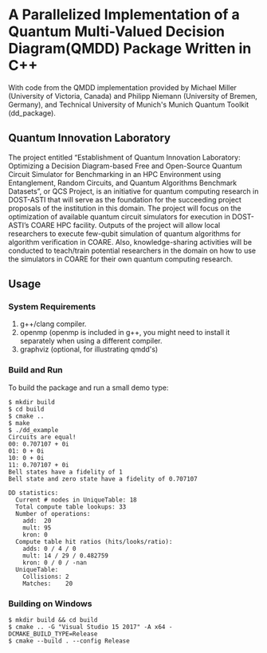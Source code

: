 # A Parallelized Implementation of a Quantum Multi-Valued Decision Diagram(QMDD) Package Written in C++

With code from the QMDD implementation provided by Michael Miller (University of Victoria, Canada)
and Philipp Niemann (University of Bremen, Germany), and Technical University of Munich's Munich Quantum Toolkit (dd_package).

## Quantum Innovation Laboratory
The project entitled “Establishment of Quantum Innovation Laboratory: Optimizing a Decision Diagram-based Free and Open-Source Quantum Circuit Simulator for Benchmarking in an HPC Environment using Entanglement, Random Circuits, and Quantum Algorithms Benchmark Datasets”, or QCS Project, is an initiative for quantum computing research in DOST-ASTI that will serve as the foundation for the succeeding project proposals of the institution in this domain. The project will focus on the optimization of available quantum circuit simulators for execution in DOST-ASTI’s COARE HPC facility. Outputs of the project will allow local researchers to execute few-qubit simulation of quantum algorithms for algorithm verification in COARE. Also, knowledge-sharing activities will be conducted to teach/train potential researchers in the domain on how to use the simulators in COARE for their own quantum computing research.

## Usage

### System Requirements
1. g++/clang compiler.
2. openmp (openmp is included in g++, you might need to install it separately when using a different compiler.
3. graphviz (optional, for illustrating qmdd's)
  
### Build and Run 

To build the package and run a small demo type:
```
$ mkdir build
$ cd build 
$ cmake ..
$ make
$ ./dd_example
Circuits are equal!
00: 0.707107 + 0i
01: 0 + 0i
10: 0 + 0i
11: 0.707107 + 0i
Bell states have a fidelity of 1
Bell state and zero state have a fidelity of 0.707107

DD statistics:
  Current # nodes in UniqueTable: 18
  Total compute table lookups: 33
  Number of operations:
    add:  20
    mult: 95
    kron: 0
  Compute table hit ratios (hits/looks/ratio):
    adds: 0 / 4 / 0
    mult: 14 / 29 / 0.482759
    kron: 0 / 0 / -nan
  UniqueTable:
    Collisions: 2
    Matches:    20
```

### Building on Windows
```
$ mkdir build && cd build
$ cmake .. -G "Visual Studio 15 2017" -A x64 -DCMAKE_BUILD_TYPE=Release
$ cmake --build . --config Release
```
#

